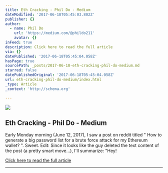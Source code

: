 ```yaml
---
title: Eth Cracking - Phil Do - Medium
dateModified: '2017-06-18T05:45:03.802Z'
publisher: {}
author:
  - name: Phil Do
    url: 'https://medium.com/@phildo211'
    avatar: {}
inFeed: true
description: Click here to read the full article
via: {}
datePublished: '2017-06-18T05:45:04.058Z'
hasPage: true
sourcePath: _posts/2017-06-18-eth-cracking-phil-do-medium.md
starred: false
datePublishedOriginal: '2017-06-18T05:45:04.058Z'
url: eth-cracking-phil-do-medium/index.html
_type: Article
_context: 'http://schema.org'

---
```

<article style=""><img src="https://imgflo.herokuapp.com/graph/2b2431f8e7ba7b0/686792dabce2e1f31e7ae3560a963b58/noop.png?input=https%3A%2F%2Fcdn-images-1.medium.com%2Fmax%2F800%2F1*7elLALsS0PDjdlLlY-8gCg.png" /><h1>Eth Cracking - Phil Do - Medium</h1><p>Early Monday morning (June 12, 2017), I saw a post on reddit titled " How to generate a big password list for a brute force attack for my Ethereum wallet? ". Sweet. Edit: Since it looks like the guy deleted the text content of the post (a pretty smart move...), I'll summarize: "Hey!</p></article>

[Click here to read the full article][0]

---



[0]: https://medium.com/@phildo211/eth-cracking-1ae1ea67886a "Link"